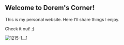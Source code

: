 ## Welcome to Dorem's Corner!

This is my personal website. Here I'll share things I enjoy.

Check it out! ;)

![1215-_1__1_](https://github.com/user-attachments/assets/dc6cad8a-a0a6-4bfc-b24b-3cda34dd6dbc)
